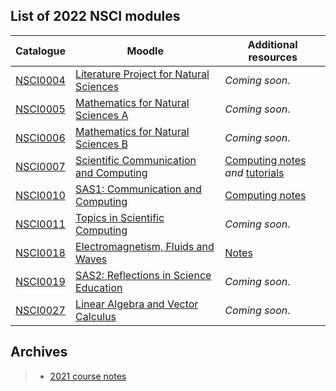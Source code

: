 ## List of 2022 NSCI modules

| Catalogue      | Moodle | Additional resources |
| ----------- | ----------- |  ----------- |
| [NSCI0004](https://www.ucl.ac.uk/module-catalogue/modules/literature-project-for-natural-sciences-bscmsci-programme-NSCI0004)    | [Literature Project for Natural Sciences](https://moodle.ucl.ac.uk/course/view.php?id=25822)| _Coming soon_.|
| [NSCI0005](https://www.ucl.ac.uk/module-catalogue/modules/mathematics-for-natural-sciences-a-NSCI0005)      | [Mathematics for Natural Sciences A](https://moodle.ucl.ac.uk/course/view.php?id=26023) | _Coming soon_.|
| [NSCI0006](https://www.ucl.ac.uk/module-catalogue/modules/mathematics-for-natural-sciences-b-NSCI0006)      | [Mathematics for Natural Sciences B](https://moodle.ucl.ac.uk/course/view.php?id=26711) | _Coming soon_.|
| [NSCI0007](https://www.ucl.ac.uk/module-catalogue/modules/scientific-communication-and-computing-NSCI0007)      | [Scientific Communication and Computing](https://moodle.ucl.ac.uk/course/view.php?id=27796) |[Computing notes](https://uclnatsci.github.io/Scientific-Computing/intro.html) *and* [tutorials](https://uclnatsci.github.io/Scientific-Computing-Tutorials.html)|
| [NSCI0010](https://www.ucl.ac.uk/module-catalogue/modules/science-and-society-1-communication-and-computing-NSCI0010)      | [SAS1: Communication and Computing](https://moodle.ucl.ac.uk/course/view.php?id=28704) |[Computing notes](https://uclnatsci.github.io/Interdisciplinary-Research-Skills)|
| [NSCI0011](https://www.ucl.ac.uk/module-catalogue/modules/topics-in-scientific-computing-NSCI0011)      | [Topics in Scientific Computing](https://moodle.ucl.ac.uk/course/view.php?id=27797) | _Coming soon_.|
| [NSCI0018](https://www.ucl.ac.uk/module-catalogue/modules/electromagnetism-fluids-and-waves-NSCI0018)       | [Electromagnetism, Fluids and Waves](https://moodle.ucl.ac.uk/course/view.php?id=28703) | [Notes](https://uclnatsci.github.io/Electromagnetism-Fluids-and-Waves/intro.html)|
| [NSCI0019](https://www.ucl.ac.uk/module-catalogue/modules/science-and-society-2-reflections-in-science-education-NSCI0019)| [SAS2: Reflections in Science Education](https://moodle.ucl.ac.uk/course/view.php?id=28705) | _Coming soon_.|
| [NSCI0027](https://www.ucl.ac.uk/module-catalogue/modules/linear-algebra-and-vector-calculus-NSCI0027)      | [Linear Algebra and Vector Calculus](https://moodle.ucl.ac.uk/course/view.php?id=26022) | _Coming soon_.|


## Archives
> * [2021 course notes](https://uclnatsci.github.io/2021.html)


